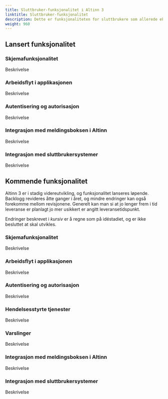 ```yaml
---
title: Sluttbruker-funksjonalitet i Altinn 3
linktitle: Sluttbruker-funksjonalitet
description: Dette er funksjonaliteten for sluttbrukere som allerede eksisterer, og noen av de større endringene som er planlagt framover i Altinn 3.
weight: 960
---
```

## Lansert funksjonalitet

### Skjemafunksjonalitet

Beskrivelse

### Arbeidsflyt i applikasjonen

Beskrivelse

### Autentisering og autorisasjon

Beskrivelse

### Integrasjon med meldingsboksen i Altinn

Beskrivelse

### Integrasjon med sluttbrukersystemer

Beskrivelse

## Kommende funksjonalitet

Altinn 3 er i stadig videreutvikling, og funksjonalitet lanseres løpende. Backlogg revideres åtte ganger i året, og mindre endringer kan også forekomme mellom revisjonene.
Generelt kan man si at jo lenger frem i tid leveranse er planlagt jo mer usikkert er angitt leveransetidspunkt.

Endringer beskrevet i _kursiv_ er å regne som på idéstadiet, og er ikke besluttet at skal utvikles.

### Skjemafunksjonalitet

Beskrivelse

### Arbeidsflyt i applikasjonen

Beskrivelse

### Autentisering og autorisasjon

Beskrivelse

### Hendelsesstyrte tjenester

Beskrivelse

### Varslinger

Beskrivelse

### Integrasjon med meldingsboksen i Altinn

Beskrivelse

### Integrasjon med sluttbrukersystemer

Beskrivelse
